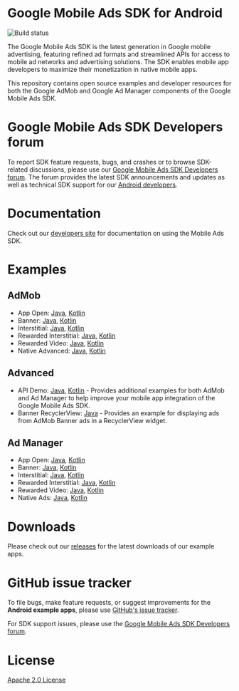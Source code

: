 # Google Mobile Ads SDK for Android

![Build status](https://github.com/googleads/googleads-mobile-android-examples/workflows/Build%20Status/badge.svg?branch=main)

The Google Mobile Ads SDK is the latest generation in Google mobile advertising,
featuring refined ad formats and streamlined APIs for access to mobile ad
networks and advertising solutions. The SDK enables mobile app developers to
maximize their monetization in native mobile apps.

This repository contains open source examples and developer resources for both
the Google AdMob and Google Ad Manager components of the Google Mobile Ads SDK.

# Google Mobile Ads SDK Developers forum

To report SDK feature requests, bugs, and crashes or to browse SDK-related
discussions, please use our [Google Mobile Ads SDK Developers forum](https://groups.google.com/forum/#!forum/google-admob-ads-sdk).
The forum provides the latest SDK announcements and updates as well as
technical SDK support for our [Android developers](https://groups.google.com/forum/#!categories/google-admob-ads-sdk/android).

# Documentation

Check out our [developers site](https://developers.google.com/admob/) for
documentation on using the Mobile Ads SDK.

# Examples

## AdMob

*   App Open:
    [Java](https://github.com/googleads/googleads-mobile-android-examples/tree/master/java/admob/AppOpenExample),
    [Kotlin](https://github.com/googleads/googleads-mobile-android-examples/tree/main/kotlin/admob/AppOpenExample)
*   Banner:
    [Java](https://github.com/googleads/googleads-mobile-android-examples/tree/master/java/admob/BannerExample),
    [Kotlin](https://github.com/googleads/googleads-mobile-android-examples/tree/main/kotlin/admob/BannerExample)
*   Interstitial:
    [Java](https://github.com/googleads/googleads-mobile-android-examples/tree/master/java/admob/InterstitialExample),
    [Kotlin](https://github.com/googleads/googleads-mobile-android-examples/tree/main/kotlin/admob/InterstitialExample)
*   Rewarded Interstitial:
    [Java](https://github.com/googleads/googleads-mobile-android-examples/tree/master/java/admob/RewardedInterstitialExample),
    [Kotlin](https://github.com/googleads/googleads-mobile-android-examples/tree/main/kotlin/admob/RewardedInterstitialExample)
*   Rewarded Video:
    [Java](https://github.com/googleads/googleads-mobile-android-examples/tree/master/java/admob/RewardedVideoExample),
    [Kotlin](https://github.com/googleads/googleads-mobile-android-examples/tree/main/kotlin/admob/RewardedVideoExample)
*   Native Advanced:
    [Java](https://github.com/googleads/googleads-mobile-android-examples/tree/master/java/admob/NativeAdvancedExample),
    [Kotlin](https://github.com/googleads/googleads-mobile-android-examples/tree/main/kotlin/admob/NativeAdvancedExample)

## Advanced

*   API Demo:
    [Java](https://github.com/googleads/googleads-mobile-android-examples/tree/main/java/advanced/APIDemo),
    [Kotlin](https://github.com/googleads/googleads-mobile-android-examples/tree/main/kotlin/advanced/APIDemo) -
    Provides additional examples for both AdMob and Ad Manager to help improve
    your mobile app integration of the Google Mobile Ads SDK.
*   Banner RecyclerView:
    [Java](https://github.com/googleads/googleads-mobile-android-examples/tree/main/java/advanced/BannerRecyclerViewExample) -
    Provides an example for displaying ads from AdMob Banner ads in a
    RecyclerView widget.

## Ad Manager

*   App Open:
    [Java](https://github.com/googleads/googleads-mobile-android-examples/tree/main/java/admanager/AppOpenExample),
    [Kotlin](https://github.com/googleads/googleads-mobile-android-examples/tree/main/kotlin/admanager/AppOpenExample)
*   Banner:
    [Java](https://github.com/googleads/googleads-mobile-android-examples/tree/main/java/admanager/BannerExample),
    [Kotlin](https://github.com/googleads/googleads-mobile-android-examples/tree/main/kotlin/admanager/BannerExample)
*   Interstitial:
    [Java](https://github.com/googleads/googleads-mobile-android-examples/tree/main/java/admanager/InterstitialExample),
    [Kotlin](https://github.com/googleads/googleads-mobile-android-examples/tree/main/kotlin/admanager/InterstitialExample)
*   Rewarded Interstitial:
    [Java](https://github.com/googleads/googleads-mobile-android-examples/tree/main/java/admanager/RewardedInterstitialExample),
    [Kotlin](https://github.com/googleads/googleads-mobile-android-examples/tree/main/kotlin/admanager/RewardedInterstitialExample)
*   Rewarded Video:
    [Java](https://github.com/googleads/googleads-mobile-android-examples/tree/main/java/admanager/RewardedVideoExample),
    [Kotlin](https://github.com/googleads/googleads-mobile-android-examples/tree/main/kotlin/admanager/RewardedVideoExample)
*   Native Ads:
    [Java](https://github.com/googleads/googleads-mobile-android-examples/tree/main/java/admanager/NativeAdsExample),
    [Kotlin](https://github.com/googleads/googleads-mobile-android-examples/tree/main/kotlin/admanager/NativeAdsExample)

# Downloads

Please check out our [releases](https://github.com/googleads/googleads-mobile-android-examples/releases)
for the latest downloads of our example apps.

# GitHub issue tracker

To file bugs, make feature requests, or suggest improvements for the
**Android example apps**, please use [GitHub's issue tracker](https://github.com/googleads/googleads-mobile-android-examples/issues).

For SDK support issues, please use the [Google Mobile Ads SDK Developers forum](https://groups.google.com/forum/#!forum/google-admob-ads-sdk).

# License

[Apache 2.0 License](http://www.apache.org/licenses/LICENSE-2.0.html)
